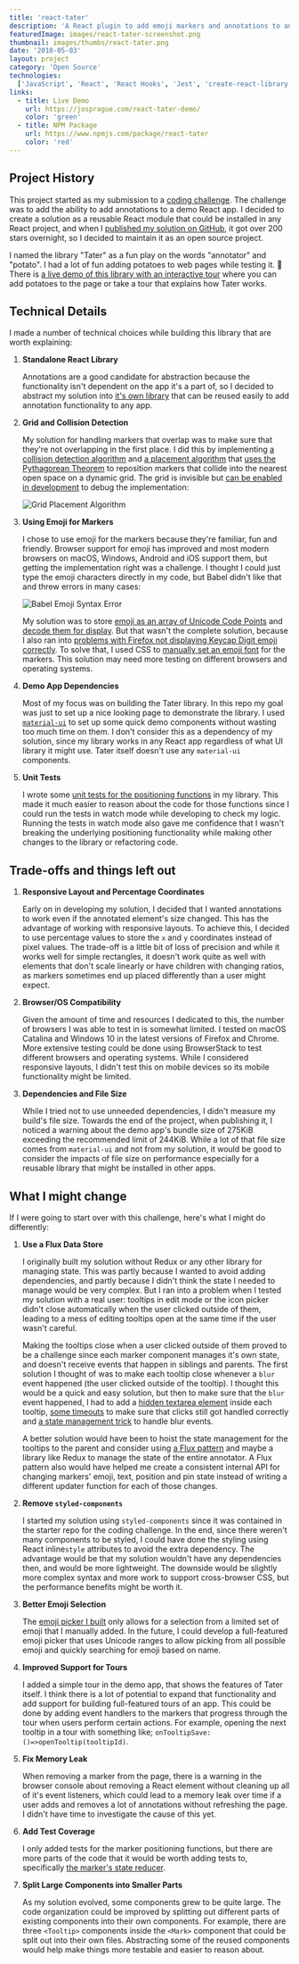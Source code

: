 ```yaml
---
title: 'react-tater'
description: 'A React plugin to add emoji markers and annotations to any element on a page. With algorithms for collision detection and finding nearest points.'
featuredImage: images/react-tater-screenshot.png
thumbnail: images/thumbs/react-tater.png
date: '2010-05-03'
layout: project
category: 'Open Source'
technologies:
  ['JavaScript', 'React', 'React Hooks', 'Jest', 'create-react-library', 'styled-components', 'Unicode Emoji', 'Collision Detection']
links:
  - title: Live Demo
    url: https://josprague.com/react-tater-demo/
    color: 'green'
  - title: NPM Package
    url: https://www.npmjs.com/package/react-tater
    color: 'red'
---
```


## Project History

This project started as my submission to a [coding challenge](https://github.com/graphy-engineering/graphy-react-challenge). The challenge was to add the ability to add annotations to a demo React app. I decided to create a solution as a reusable React module that could be installed in any React project, and when I [published my solution on GitHub](https://github.com/localjo/react-tater), it got over 200 stars overnight, so I decided to maintain it as an open source project.

I named the library "Tater" as a fun play on the words "annotator" and "potato". I had a lot of fun adding potatoes to web pages while testing it. 🥔 There is [a live demo of this library with an interactive tour](https://josprague.com/react-tater-demo/) where you can add potatoes to the page or take a tour that explains how Tater works.

## Technical Details

I made a number of technical choices while building this library that are worth explaining:

1. **Standalone React Library**

   Annotations are a good candidate for abstraction because the functionality
   isn't dependent on the app it's a part of, so I decided to abstract my
   solution into [it's own library](https://github.com/localjo/react-tater/)
   that can be reused easily to add annotation functionality to any app.

2. **Grid and Collision Detection**

   My solution for handling markers that overlap was to make sure that they're
   not overlapping in the first place. I did this by implementing [a collision detection algorithm](https://github.com/localjo/react-tater/blob/master/src/position.js#L1-L9)
   and [a placement algorithm](https://github.com/localjo/react-tater/blob/master/src/position.js#L92-L111)
   that [uses the Pythagorean Theorem](https://github.com/localjo/react-tater/blob/master/src/position.js#L34)
   to reposition markers that collide into the nearest open space on a dynamic
   grid. The grid is invisible but [can be enabled in development](https://github.com/localjo/react-tater/blob/master/src/index.js#L38)
   to debug the implementation:

   ![Grid Placement Algorithm](./dynamic-placement-grid.png)

3. **Using Emoji for Markers**

   I chose to use emoji for the markers because they're familiar, fun and
   friendly. Browser support for emoji has improved and most modern browsers on
   macOS, Windows, Android and iOS support them, but getting the implementation
   right was a challenge. I thought I could just type the emoji characters
   directly in my code, but Babel didn't like that and threw errors in many
   cases:

   ![Babel Emoji Syntax Error](./babel-potato-error.png)

   My solution was to store [emoji as an array of Unicode Code Points](https://github.com/localjo/react-tater/blob/master/src/emojis.js#L60)
   and [decode them for display](https://github.com/localjo/react-tater/blob/master/src/marker.js#L260).
   But that wasn't the complete solution, because I also ran into [problems with Firefox not displaying Keycap Digit emoji correctly](https://bugzilla.mozilla.org/show_bug.cgi?id=1608548).
   To solve that, I used CSS to [manually set an emoji font](https://github.com/localjo/react-tater/blob/master/src/marker.js#L20)
   for the markers. This solution may need more testing on different browsers
   and operating systems.

4. **Demo App Dependencies**

   Most of my focus was on building the Tater library. In this repo my goal was
   just to set up a nice looking page to demonstrate the library. I used [`material-ui`](https://material-ui.com/)
   to set up some quick demo components without wasting too much time on them.
   I don't consider this as a dependency of my solution, since my library works
   in any React app regardless of what UI library it might use. Tater itself
   doesn't use any `material-ui` components.

5. **Unit Tests**

   I wrote some [unit tests for the positioning functions](https://github.com/localjo/react-tater/blob/master/src/position.test.js)
   in my library. This made it much easier to reason about the code for those
   functions since I could run the tests in watch mode while developing to
   check my logic. Running the tests in watch mode also gave me confidence
   that I wasn't breaking the underlying positioning functionality while
   making other changes to the library or refactoring code.

## Trade-offs and things left out

1. **Responsive Layout and Percentage Coordinates**

   Early on in developing my solution, I decided that I wanted annotations to
   work even if the annotated element's size changed. This has the advantage of
   working with responsive layouts. To achieve this, I decided to use percentage
   values to store the `x` and `y` coordinates instead of pixel values. The
   trade-off is a little bit of loss of precision and while it works well for
   simple rectangles, it doesn't work quite as well with elements that don't
   scale linearly or have children with changing ratios, as markers sometimes
   end up placed differently than a user might expect.

2. **Browser/OS Compatibility**

   Given the amount of time and resources I dedicated to this, the number of
   browsers I was able to test in is somewhat limited. I tested on macOS
   Catalina and Windows 10 in the latest versions of Firefox and Chrome. More
   extensive testing could be done using BrowserStack to test different browsers
   and operating systems. While I considered responsive layouts, I didn't test
   this on mobile devices so its mobile functionality might be limited.

3. **Dependencies and File Size**

   While I tried not to use unneeded dependencies, I didn't measure my build's
   file size. Towards the end of the project, when publishing it, I noticed a
   warning about the demo app's bundle size of 275KiB exceeding the recommended
   limit of 244KiB. While a lot of that file size comes from `material-ui` and
   not from my solution, it would be good to consider the impacts of file size
   on performance especially for a reusable library that might be installed
   in other apps.

## What I might change

If I were going to start over with this challenge, here's what I might do differently:

1. **Use a Flux Data Store**

   I originally built my solution without Redux or any other library for
   managing state. This was partly because I wanted to avoid adding
   dependencies, and partly because I didn't think the state I needed to manage
   would be very complex. But I ran into a problem when I tested my solution
   with a real user: tooltips in edit mode or the icon picker didn't close
   automatically when the user clicked outside of them, leading to a mess of
   editing tooltips open at the same time if the user wasn't careful.

   Making the tooltips close when a user clicked outside of them proved to be a
   challenge since each marker component manages it's own state, and doesn't
   receive events that happen in siblings and parents. The first solution I
   thought of was to make each tooltip close whenever a `blur` event happened
   (the user clicked outside of the tooltip). I thought this would be
   a quick and easy solution, but then to make sure that the `blur` event
   happened, I had to add a [hidden textarea element](https://github.com/localjo/react-tater/blob/master/src/marker.js#L263)
   inside each tooltip, [some timeouts](https://github.com/localjo/react-tater/blob/master/src/marker.js#L184-L205)
   to make sure that clicks still got handled correctly and [a state management trick](https://github.com/localjo/react-tater/blob/master/src/marker.js#L107-L114)
   to handle blur events.

   A better solution would have been to hoist the state management for the
   tooltips to the parent and consider using [a Flux pattern](https://facebook.github.io/flux/)
   and maybe a library like Redux to manage the state of the entire annotator.
   A Flux pattern also would have helped me create a consistent internal API
   for changing markers' emoji, text, position and pin state instead of writing
   a different updater function for each of those changes.

2. **Remove `styled-components`**

   I started my solution using `styled-components` since it was contained in
   the starter repo for the coding challenge. In the end, since there weren't many components
   to be styled, I could have done the styling using React inline`style`
   attributes to avoid the extra dependency. The advantage would be that my
   solution wouldn't have any dependencies then, and would be more lightweight.
   The downside would be slightly more complex syntax and more work to support
   cross-browser CSS, but the performance benefits might be worth it.

3. **Better Emoji Selection**

   The [emoji picker I built](https://github.com/localjo/react-tater/blob/master/src/marker.js#L248-L274)
   only allows for a selection from a limited set of emoji that I manually
   added. In the future, I could develop a full-featured emoji picker that uses
   Unicode ranges to allow picking from all possible emoji and quickly
   searching for emoji based on name.

4. **Improved Support for Tours**

   I added a simple tour in the demo app, that shows the features of Tater
   itself. I think there is a lot of potential to expand that functionality
   and add support for building full-featured tours of an app. This could be
   done by adding event handlers to the markers that progress through the tour
   when users perform certain actions. For example, opening the next tooltip in
   a tour with something like; `onTooltipSave: ()=>openTooltip(tooltipId)`.

5. **Fix Memory Leak**

   When removing a marker from the page, there is a warning in the browser
   console about removing a React element without cleaning up all of it's
   event listeners, which could lead to a memory leak over time if a user
   adds and removes a lot of annotations without refreshing the page. I didn't
   have time to investigate the cause of this yet.

6. **Add Test Coverage**

   I only added tests for the marker positioning functions, but there are more
   parts of the code that it would be worth adding tests to, specifically [the
   marker's state reducer](https://github.com/localjo/react-tater/blob/master/src/marker.js#L102-L138).

7. **Split Large Components into Smaller Parts**

   As my solution evolved, some components grew to be quite large. The code
   organization could be improved by splitting out different parts of existing
   components into their own components. For example, there are three
   `<Tooltip>` components inside the `<Mark>` component that could be split
   out into their own files. Abstracting some of the reused components would
   help make things more testable and easier to reason about.
